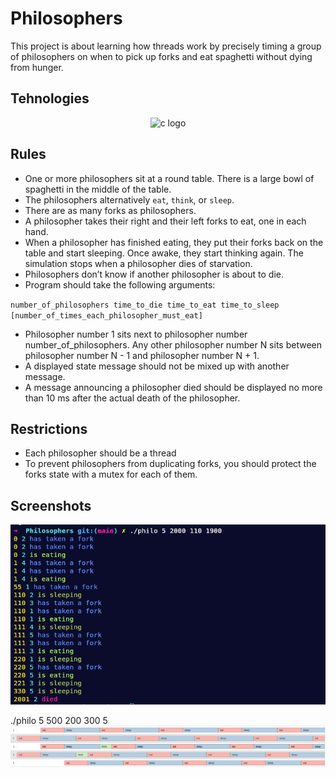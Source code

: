 # Philosophers

This project is about learning how threads work by precisely timing a group of philosophers on when to pick up forks and eat spaghetti without dying from hunger.

## Tehnologies

<div align="center">
<img src="https://cdn.jsdelivr.net/gh/devicons/devicon/icons/c/c-original.svg" height="30" alt="c logo"  />
</div>


## Rules

- One or more philosophers sit at a round table.
There is a large bowl of spaghetti in the middle of the table.
- The philosophers alternatively `eat`, `think`, or `sleep`.
- There are as many forks as philosophers.
-  A philosopher takes their right and their left forks to eat, one in each hand.
- When a philosopher has finished eating, they put their forks back on the table and
start sleeping. Once awake, they start thinking again. The simulation stops when
a philosopher dies of starvation.
- Philosophers don’t know if another philosopher is about to die.
- Program should take the following arguments:

` number_of_philosophers time_to_die time_to_eat time_to_sleep
[number_of_times_each_philosopher_must_eat] `
- Philosopher number 1 sits next to philosopher number number_of_philosophers.
Any other philosopher number N sits between philosopher number N - 1 and philosopher number N + 1.
-  A displayed state message should not be mixed up with another message.
- A message announcing a philosopher died should be displayed no more than 10 ms
after the actual death of the philosopher.
## Restrictions
- Each philosopher should be a thread
- To prevent philosophers from duplicating forks, you should protect the forks state
with a mutex for each of them.
## Screenshots

![screenshot](screenshot.png)

./philo 5 500 200 300 5
![screenshot](screenshot2.png)
